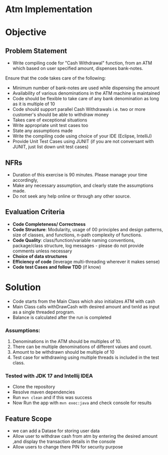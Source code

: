# Atm Implementation

# Objective

## Problem Statement

- Write compiling code for "Cash Withdrawal" function, from an ATM which based on user specified amount,
  dispenses bank-notes.

Ensure that the code takes care of the following:

- Minimum number of bank-notes are used while dispensing the amount
- Availability of various denominations in the ATM machine is maintained
- Code should be flexible to take care of any bank denomination as long as it is multiple of 10
- Code should support parallel Cash Withdrawals i.e. two or more customer's should be able to withdraw money
- Takes care of exceptional situations
- Write appropriate unit test cases too
- State any assumptions made
- Write the compiling code using choice of your IDE (Eclipse, IntelliJ)
- Provide Unit Test Cases using JUNIT (if you are not conversant with JUNIT, just list down unit test cases)

## NFRs

- Duration of this exercise is 90 minutes. Please manage your time accordingly,
- Make any necessary assumption, and clearly state the assumptions made.
- Do not seek any help online or through any other source.

## Evaluation Criteria

- **Code Completeness/ Correctness**
- **Code Structure**: Modularity, usage of 00 principles and design patterns, size of classes, and functions, n-path
  complexity of functions.
- **Code Quality**: class/function/variable naming conventions, package/class structure, log messages - please do not
  provide comments unless necessary
- **Choice of data structures**
- **Efficiency of code** (leverage multi-threading wherever it makes sense)
- **Code test Cases and follow TDD** (if know)

# Solution
- Code starts from the Main Class which also initializes ATM with cash
- Main Class calls withDrawCash with desired amount and txnId as input as a single threaded program.
- Balance is calculated after the run is completed 

### Assumptions:

1. Denominations in the ATM should be multiples of 10.
2. There can be multiple denominations of different values and count.
3. Amount to be withdrawn should be multiple of 10
4. Test case for withdrawing using multiple threads is included in the test class.

### Tested with JDK 17 and Intellij IDEA
- Clone the repository 
- Resolve maven dependencies
- Run `mvn clean` and if this was success
- Now Run the app with `mvn exec:java` and check console for results

## Feature Scope 
- we can add a Datase for storing user data
- Allow user to withdraw cash from atm by entering the desired amount ,and display the transaction details in the console
- Allow users to change there PIN for security purpose
  
